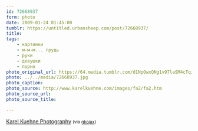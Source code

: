 ```yaml
---
id: 72668937
form: photo
date: 2009-01-24 01:45:00
tumblr: https://untitled.urbansheep.com/post/72668937/
title:
tags:
    - картинки
    - м-м-м... грудь
    - руки
    - девушки
    - порно
photo_original_url: https://64.media.tumblr.com/d1NpOwxQNg1v97laSM4cTqido1_500.jpg
photo: ../../media/72668937.jpg
photo_caption:
photo_source: http://www.karelkuehne.com/images/fa2/fa2.htm
photo_source_url:
photo_source_title:

---
```


<p><a href="http://www.karelkuehne.com/images/fa2/fa2.htm">Karel Kuehne Photography</a> <small>(via <a href="http://gkojax.tumblr.com/post/72658982">gkojax</a>)</small></p>

